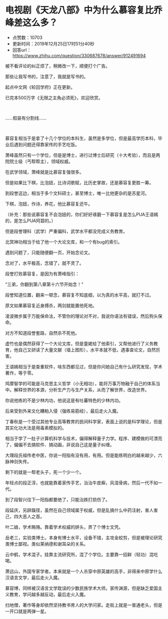 # 电视剧《天龙八部》中为什么慕容复比乔峰差这么多？
- 点赞数：10703
- 更新时间：2019年12月25日17时51分40秒
- 回答url：https://www.zhihu.com/question/330687678/answer/912491694
<body>
 <p data-pid="HCnGInY-">被不看评论的纠正烦了，稍微改一下，顺便打个广告。</p>
 <p data-pid="3ydzdlXd">那些让我写书的，注意了，我就是写书的。</p>
 <p data-pid="gSrDTGuu">起点中文网《轮回学府》正在更新。</p>
 <p data-pid="1-n_BQLC">已完本500万字《无限之主角必须死》，欢迎欣赏。</p>
 <p class="ztext-empty-paragraph"><br></p>
 <p data-pid="FYI_0q-G">……假装有分割线……</p>
 <p class="ztext-empty-paragraph"><br></p>
 <p data-pid="jY9wd_uR">慕容复相当于是拿了十几个学位的本科生，虽然是多学位，但是最高学历本科，毕业后遇到问题还得靠家传的手艺吃饭。</p>
 <p data-pid="Wklaj8Yr">萧峰虽然只有一个学位，但是是博士，进行过博士后研究（十大考验），而且是两院院士级（丐帮帮主），领域权威。</p>
 <p data-pid="87zo2hzZ">在武学领域，萧峰就是比慕容复强很多。</p>
 <p data-pid="zkjPbhc7">但是如果比下棋，比泡妞，比诗词歌赋，比历史掌故，还是慕容复更胜一筹。</p>
 <p data-pid="Dw2b79ie">到段誉这边，相当于多个文科硕士，甚至博士，唯一比他更杂的是苏星河。</p>
 <p data-pid="p7nU2tbE">下棋，泡妞，作诗，养花，他比慕容复还牛。</p>
 <p data-pid="379Y1tND">（补充：那些说慕容复不会泡妞的，你们好好琢磨一下慕容复是怎么PUA王语嫣的，是怎么PUA阿碧的。）</p>
 <p data-pid="TZqwODZv">但是段誉理科（武学）严重偏科，武学水平都没完成义务教育。</p>
 <p data-pid="4zvFC1Lh">北冥神功相当于给了他一个大论文库，和一个有bug的索引。</p>
 <p data-pid="-VsVUDr_">遇到问题了，只能随便翻一页，开始念论文。</p>
 <p data-pid="5N0M9oPS">念对了，水平极高，念错了，就不灵了。</p>
 <p data-pid="rwllgn39">段誉打败慕容复，是因为有萧峰指引：</p>
 <p data-pid="ZaglTela">“三弟，你翻到第八章第十六节开始念！”</p>
 <p data-pid="H8uJ7qLf">段誉知道位置，翻来一顿念，慕容复不知底细，以为真的水平高，就打不过。</p>
 <p data-pid="HWZSfLlD">原文如果慕容复近身搏杀，两剑就能置他死地。</p>
 <p data-pid="xyQL7nIb">凌波微步属于万能保命法，不管你的理论对不对，我说你语法有错误，然后狗头保命。</p>
 <p data-pid="fcEVc3Lt">对方不知道段誉套路，自然杀不死他。</p>
 <p data-pid="LeqBOVJ-">虚竹也是偶然获得了一个大论文库，但是童姥给了他索引，又帮他进行了义务教育，他自己又研读了大量文献（墙上图形），水平本就不低，遇事查论文，自然厉害。</p>
 <p data-pid="iPt5Lbet">王语嫣相当于是查重软件，啥东西都见过，但是你问她自己有什么研究发现，学术著作，等于零。</p>
 <p data-pid="y71zCNlJ">鸠摩智学的可能是马克思主义哲学（小无相功），能将万事万物融于自己的体系当中。解释世界的本源，分析生产力与生产关系，从而了解世界，改造世界。</p>
 <p data-pid="SWqeJ13p">你说他练的不是少林内功，他说这是有吐蕃特色的少林内功。</p>
 <p data-pid="Hb46Z1Jo">后来受到外来文化糟粕入侵（强练易筋经），最后走火入魔。</p>
 <p data-pid="FRJh-Ym3">丁春秋是一个受过其他专业高等教育的民间科学家，表面上说的是科学理论，但是其实化功大法是用毒素模拟的。</p>
 <p data-pid="pu3q8qxV">相当于学了一肚子计算机科学与技术，偏得解释量子力学。程序、建模做的可漂亮了，偏偏不去搞软件、搞动画，非说自己这是量子纠缠。</p>
 <p data-pid="kt8BoYWh">大理段氏祖传老中医，你说一阳指有没有用，有用。但是能练明白的越来越少，六脉神剑失传。</p>
 <p data-pid="BkXMxmio">剩下的就是一帮老头子，死一个少一个。</p>
 <p data-pid="zERQW5lI">年轻点的段正淳，也就能靠着家传手艺，治治牛皮癣，风湿骨病，然后一代不如一代。</p>
 <p data-pid="e4IqAboe">到了段智兴往下一阳指都要绝了，只能治跌打损伤了。</p>
 <p data-pid="smqh4YYx">段延庆，另辟蹊径，虽然在自己领域属于权威，但是乱搞什么中药注射，害人害己，四大恶人之首。</p>
 <p data-pid="SrgD8XbQ">叶二娘，学术贿赂。靠着学术权威的姘头，弄了个博士文凭。</p>
 <p data-pid="GyvMEVYe">岳老三，实验类博士。本身有博士水平，设备不错，主攻金蛟剪，但是被理论研究类博士鄙视。类似莱纳德和谢耳朵的关系。</p>
 <p data-pid="iCvr47e9">云中鹤，学术混子。挂靠主流研究所，混了个学位。主要靠一招鲜（轻功）混吃喝。</p>
 <p data-pid="ofqGqyvw">萧远山，外国专家学者。本来就是一个人杀穿中原英雄的高手，非得来中原学什么汉语言文学，最后走火入魔。</p>
 <p data-pid="xDSA7bAd">慕容博，同样被汉语言文学耽误的少数民族学术大师。家传渊源，但是缺乏爱国主义教育，学问越多越反动，最后走火入魔。</p>
 <p data-pid="69ezgg_c">扫地僧，著作等身却依然坚持教书育人的大学问家。走街上就是一普通老头，但是一开口就是两弹一星。</p>
</body>